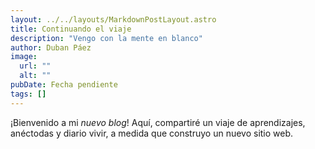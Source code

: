 ```yaml
---
layout: ../../layouts/MarkdownPostLayout.astro
title: Continuando el viaje
description: "Vengo con la mente en blanco"
author: Duban Páez
image:
  url: ""
  alt: ""
pubDate: Fecha pendiente
tags: []
---
```


¡Bienvenido a mi _nuevo blog_! Aquí, compartiré un viaje de aprendizajes, anéctodas y diario vivir, a medida que construyo un nuevo sitio web.


